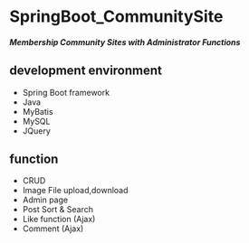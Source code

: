 # SpringBoot_CommunitySite

##### Membership Community Sites with Administrator Functions

## development environment
- Spring Boot framework
- Java
- MyBatis
- MySQL
- JQuery

## function
- CRUD
- Image File upload,download
- Admin page
- Post Sort & Search
- Like function (Ajax)
- Comment (Ajax)

